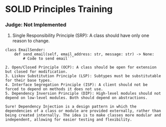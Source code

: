 # SOLID Principles Training
### Judge: Not Implemented

1. Single Responsibility Principle (SRP): A class should have only one reason to change.
``` python# Example
class EmailSender:
    def send_email(self, email_address: str, message: str) -> None:
        # Code to send email```

2. Open/Closed Principle (OCP): A class should be open for extension but closed for modification.
3. Liskov Substitution Principle (LSP): Subtypes must be substitutable for their base types.
4. Interface Segregation Principle (ISP): A client should not be forced to depend on methods it does not use.
5. Dependency Inversion Principle (DIP): High-level modules should not depend on low-level modules. Both should depend on abstractions.

Sure! Dependency Injection is a design pattern in which the dependencies of a class or module are provided externally, rather than being created internally. The idea is to make classes more modular and independent, allowing for easier testing and flexibility.